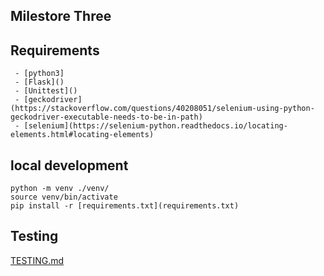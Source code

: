 Milestore Three
---

## Requirements

     - [python3]
     - [Flask]()
     - [Unittest]()
     - [geckodriver](https://stackoverflow.com/questions/40208051/selenium-using-python-geckodriver-executable-needs-to-be-in-path)
     - [selenium](https://selenium-python.readthedocs.io/locating-elements.html#locating-elements)

## local development

    python -m venv ./venv/
    source venv/bin/activate   
    pip install -r [requirements.txt](requirements.txt)
    

## Testing

[TESTING.md](/TESTING.md)
